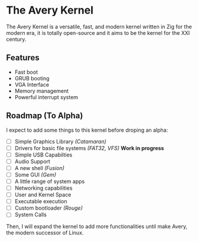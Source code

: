 # The Avery Kernel

The Avery Kernel is a versatile, fast, and modern kernel written in Zig for the modern era, it is totally open-source and it aims to be the kernel for the XXI century.

## Features
* Fast boot
* GRUB booting
* VGA Interface
* Memory management
* Powerful interrupt system

## Roadmap (To Alpha)
I expect to add some things to this kernel before droping an alpha:

- [ ] Simple Graphics Library *(Catamaran)*
- [ ] Drivers for basic file systems *(FAT32, VFS)* **Work in progress**
- [ ] Simple USB Capabilties
- [ ] Audio Support
- [ ] A new shell *(Fusion)*
- [ ] Some GUI *(Gem)*
- [ ] A little range of system apps
- [ ] Networking capabilities
- [ ] User and Kernel Space
- [ ] Executable execution
- [ ] Custom bootloader *(Rouge)*
- [ ] System Calls

Then, I will expand the kernel to add more functionalities until make Avery, the modern successor of Linux.

